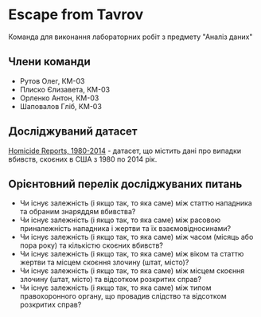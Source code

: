 # Escape from Tavrov
Команда для виконання лабораторних робіт з предмету "Аналіз даних"


## Члени команди

* Рутов Олег, КМ-03
* Плиско Єлизавета, КМ-03
* Орленко Антон, КМ-03
* Шаповалов Гліб, КМ-03


## Досліджуваний датасет

[Homicide Reports, 1980-2014](https://www.kaggle.com/datasets/murderaccountability/homicide-reports) - датасет, що містить дані про випадки вбивств, скоєних в США з 1980 по 2014 рік.


## Орієнтовний перелік досліджуваних питань

* Чи існує залежність (і якщо так, то яка саме) між статтю нападника та обраним знаряддям вбивства?
* Чи існує залежність (і якщо так, то яка саме) між расовою приналежність нападника і жертви та їх взаємовідносинами?
* Чи існує залежність (і якщо так, то яка саме) між часом (місяць або пора року) та кількістю скоєних вбивств?
* Чи існує залежність (і якщо так, то яка саме) між віком та статтю жертви та місцем скоєння злочину (штат, місто)?
* Чи існує залежність (і якщо так, то яка саме) між місцем скоєння злочину (штат, місто) та відсотком розкритих справ?
* Чи існує залежність (і якщо так, то яка саме) між типом правохоронного органу, що провадив слідство та відсотком розкритих справ?